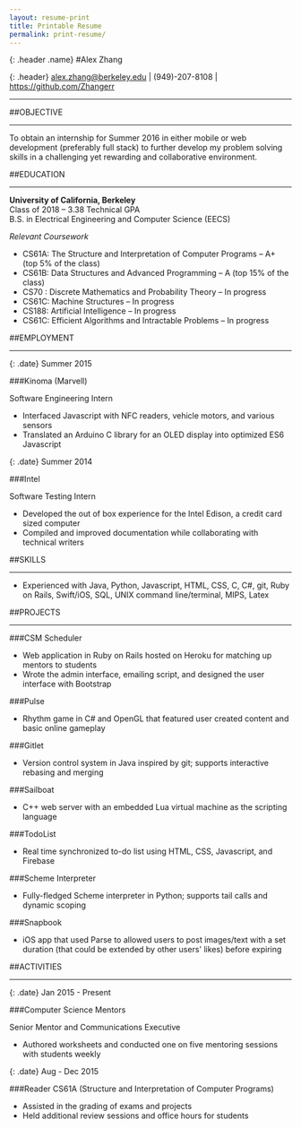 ```yaml
---
layout: resume-print
title: Printable Resume
permalink: print-resume/
---
```


{: .header .name}
#Alex Zhang

{: .header}
<alex.zhang@berkeley.edu> \| (949)-207-8108 \| <https://github.com/Zhangerr>


------

##OBJECTIVE

------

To obtain an internship for Summer 2016 in either mobile or web development (preferably full stack) to further develop my problem solving skills in a challenging yet rewarding and collaborative environment.

##EDUCATION

------

**University of California, Berkeley**  
Class of 2018 – 3.38 Technical GPA  
B.S. in Electrical Engineering and Computer Science (EECS)

*Relevant Coursework*

*  CS61A: The Structure and Interpretation of Computer Programs – A+ (top 5% of the class) 
*  CS61B: Data Structures and Advanced Programming – A (top 15% of the class)
*  CS70 : Discrete Mathematics and Probability Theory – In progress
*  CS61C: Machine Structures – In progress
*  CS188: Artificial Intelligence – In progress
*  CS61C: Efficient Algorithms and Intractable Problems – In progress

##EMPLOYMENT

------

{: .date}
Summer 2015

###Kinoma (Marvell)

Software Engineering Intern

*  Interfaced Javascript with NFC readers, vehicle motors, and various sensors
*  Translated an Arduino C library for an OLED display into optimized ES6 Javascript

{: .date}
Summer 2014

###Intel

Software Testing Intern

*  Developed the out of box experience for the Intel Edison, a credit card sized computer
*  Compiled and improved documentation while collaborating with technical writers

##SKILLS

------

*  Experienced with Java, Python, Javascript, HTML, CSS, C, C#, git, Ruby on Rails, Swift/iOS, SQL, UNIX command line/terminal, MIPS, Latex

##PROJECTS

------

###CSM Scheduler
*  Web application in Ruby on Rails hosted on Heroku for matching up mentors to students
*  Wrote the admin interface, emailing script, and designed the user interface with Bootstrap

###Pulse
*  Rhythm game in C# and OpenGL that featured user created content and basic online gameplay

###Gitlet
*  Version control system in Java inspired by git; supports interactive rebasing and merging

###Sailboat
*  C++ web server with an embedded Lua virtual machine as the scripting language

###TodoList
*  Real time synchronized to-do list using HTML, CSS, Javascript, and Firebase

###Scheme Interpreter
*  Fully-fledged Scheme interpreter in Python; supports tail calls and dynamic scoping

###Snapbook
*  iOS app that used Parse to allowed users to post images/text with a set duration (that could be extended by other users' likes) before expiring

##ACTIVITIES

------

{: .date}
Jan 2015 - Present

###Computer Science Mentors

Senior Mentor and Communications Executive

*  Authored worksheets and conducted one on five mentoring sessions with students weekly

{: .date}
Aug - Dec 2015

###Reader
CS61A (Structure and Interpretation of Computer Programs) 

*  Assisted in the grading of exams and projects
*  Held additional review sessions and office hours for students 

